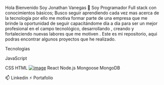 


Hola Bienvenido Soy Jonathan Vanegas 👋
Soy Programador Full stack con conocimientos básicos; Busco seguir aprendiendo cada vez mas acerca de la tecnología por ello me motiva formar parte de una empresa que me brinde la oportunidad de seguir capacitándome día a día para ser un mejor profesional en el campo tecnológico, desarrollando , creando y fortaleciendo nuevas labores que me motiven .
Este es mi repositorio, aqui podras encontrar algunos proyectos que he realizado.

Tecnologias

JavaScript

CSS
HTML
[![image](https://user-images.githubusercontent.com/112130785/216390003-c396d713-53b2-41da-82ff-f6090f4b054a.png)](https://github.com/devicons/devicon/blob/master/icons/html5/html5-plain.svg)
React
Node.js
Mongoose
MongoDB




📫 Linkedin
⚡ Portafolio
